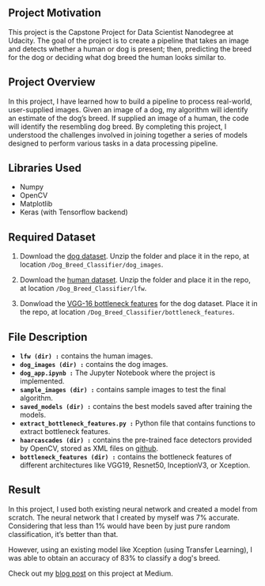 ## Project Motivation
This project is the Capstone Project for Data Scientist Nanodegree at Udacity. The goal of the project is to create a pipeline that takes an image and detects whether a human or dog is present; then, predicting the breed for the dog or deciding what dog breed the human looks similar to.

## Project Overview
In this project, I have learned how to build a pipeline to process real-world, user-supplied images. Given an image of a dog, my algorithm will identify an estimate of the dog’s breed. If supplied an image of a human, the code will identify the resembling dog breed. By completing this project, I understood the challenges involved in joining together a series of models designed to perform various tasks in a data processing pipeline.

## Libraries Used
- Numpy
- OpenCV
- Matplotlib
- Keras (with Tensorflow backend)

## Required Dataset
1. Download the [dog dataset](https://s3-us-west-1.amazonaws.com/udacity-aind/dog-project/dogImages.zip).  Unzip the folder and place it in the repo, at location `/Dog_Breed_Classifier/dog_images`. 

2. Download the [human dataset](https://s3-us-west-1.amazonaws.com/udacity-aind/dog-project/lfw.zip).  Unzip the folder and place it in the repo, at location `/Dog_Breed_Classifier/lfw`.

3. Donwload the [VGG-16 bottleneck features](https://s3-us-west-1.amazonaws.com/udacity-aind/dog-project/DogVGG16Data.npz) for the dog dataset.  Place it in the repo, at location `/Dog_Breed_Classifier/bottleneck_features`.

## File Description
- **`lfw (dir) :`** contains the human images.
- **`dog_images (dir) :`** contains the dog images.
- **`dog_app.ipynb :`** The Jupyter Notebook where the project is implemented.
- **`sample_images (dir) :`** contains sample images to test the final algorithm.
- **`saved_models (dir) :`** contains the best models saved after training the models.
- **`extract_bottleneck_features.py :`** Python file that contains functions to extract bottleneck features.
- **`haarcascades (dir) :`** contains the pre-trained face detectors provided by OpenCV, stored as XML files on [github](https://github.com/opencv/opencv/tree/master/data/haarcascades).
- **`bottleneck_features (dir) :`** contains the bottleneck features of different architectures like VGG19, Resnet50, InceptionV3, or Xception.

## Result
In this project, I used both existing neural network and created a model from scratch. The neural network that I created by myself was 7% accurate. Considering that less than 1% would have been by just pure random classification, it’s better than that.

However, using an existing model like Xception (using Transfer Learning), I was able to obtain an accuracy of 83% to classify a dog's breed.

Check out my [blog post](https://medium.com/@rahulranjan98/dog-breed-classification-using-deep-learning-86df4c4143db) on this project at Medium.
